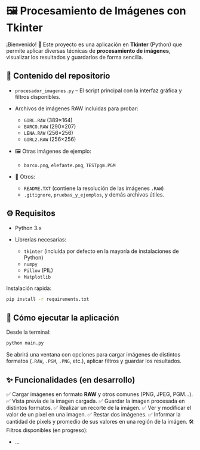 # 🖼️ Procesamiento de Imágenes con Tkinter

¡Bienvenido! 🎉 Este proyecto es una aplicación en **Tkinter** (Python) que permite aplicar diversas técnicas de **procesamiento de imágenes**, visualizar los resultados y guardarlos de forma sencilla.

## 📂 Contenido del repositorio

* `procesador_imagenes.py` – El script principal con la interfaz gráfica y filtros disponibles.
* Archivos de imágenes RAW incluidas para probar:

  * `GIRL.RAW` (389×164)
  * `BARCO.RAW` (290×207)
  * `LENA.RAW` (256×256)
  * `GIRL2.RAW` (256×256)
* 🖼️ Otras imágenes de ejemplo:

  * `barco.png`, `elefante.png`, `TESTpgm.PGM`
* 📑 Otros:

  * `README.TXT` (contiene la resolución de las imágenes `.RAW`)
  * `.gitignore`, `pruebas_y_ejemplos`, y demás archivos útiles.

## ⚙️ Requisitos

* Python 3.x
* Librerías necesarias:

  * `tkinter` (incluida por defecto en la mayoría de instalaciones de Python)
  * `numpy`
  * `Pillow` (PIL)
  * `Matplotlib`

Instalación rápida:

```bash
pip install -r requirements.txt
```

## 🚀 Cómo ejecutar la aplicación

Desde la terminal:

```bash
python main.py
```

Se abrirá una ventana con opciones para cargar imágenes de distintos formatos (`.RAW`, `.PGM`, `.PNG`, etc.), aplicar filtros y guardar los resultados.

## ✨ Funcionalidades (en desarrollo)

✅ Cargar imágenes en formato **RAW** y otros comunes (PNG, JPEG, PGM...).
✅ Vista previa de la imagen cargada.
✅ Guardar la imagen procesada en distintos formatos.
✅ Realizar un recorte de la imágen.
✅ Ver y modificar el valor de un pixel en una imagen.
✅ Restar dos imágenes.
✅ Informar la cantidad de pixels y promedio de sus valores en una región de la imágen.
🛠️ Filtros disponibles (en progreso):

* ...